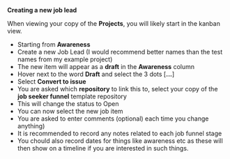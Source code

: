 **Creating a new job lead**

When viewing your copy of the **Projects**, you will likely start in the kanban view. 

- Starting from **Awareness**
- Create a new Job Lead (I would recommend better names than the test names from my example project)
- The new item will appear as a **draft** in the **Awareness** column
- Hover next to the word **Draft** and select the 3 dots [**...**]
- Select **Convert to issue**
- You are asked which **repository** to link this to, select your copy of the **job seeker funnel** template repository
- This will change the status to Open
- You can now select the new job item
- You are asked to enter comments (optional) each time you change anything)
- It is recommended to record any notes related to each job funnel stage
- You chould also record dates for things like awareness etc as these will then show on a timeline if you are interested in such things.
